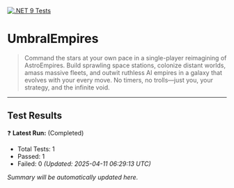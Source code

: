 [![.NET 9 Tests](https://github.com/jamesphenry/UmbralEmpires/actions/workflows/dotnet-desktop.yml/badge.svg)](https://github.com/jamesphenry/UmbralEmpires/actions/workflows/dotnet-desktop.yml)

# UmbralEmpires
>Command the stars at your own pace in a single-player reimagining of AstroEmpires. Build sprawling space stations, colonize distant worlds, amass massive fleets, and outwit ruthless AI empires in a galaxy that evolves with your every move. No timers, no trolls—just you, your strategy, and the infinite void.
---
## Test Results
<!-- TEST-RESULTS-START -->
❓ **Latest Run:** (Completed)
* Total Tests: 1
* Passed: 1
* Failed: 0
_(Updated: 2025-04-11 06:29:13 UTC)_
<!-- TEST-RESULTS-END -->
*Summary will be automatically updated here.*

